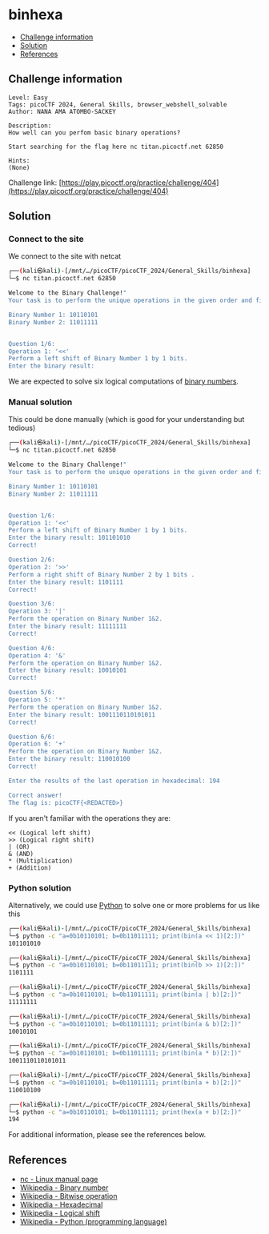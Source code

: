 # binhexa

- [Challenge information](#challenge-information)
- [Solution](#solution)
- [References](#references)

## Challenge information
```
Level: Easy
Tags: picoCTF 2024, General Skills, browser_webshell_solvable
Author: NANA AMA ATOMBO-SACKEY

Description:
How well can you perfom basic binary operations?

Start searching for the flag here nc titan.picoctf.net 62850

Hints:
(None)
```
Challenge link: [https://play.picoctf.org/practice/challenge/404](https://play.picoctf.org/practice/challenge/404)

## Solution

### Connect to the site

We connect to the site with netcat
```bash
┌──(kali㉿kali)-[/mnt/…/picoCTF/picoCTF_2024/General_Skills/binhexa]
└─$ nc titan.picoctf.net 62850

Welcome to the Binary Challenge!"
Your task is to perform the unique operations in the given order and find the final result in hexadecimal that yields the flag.

Binary Number 1: 10110101
Binary Number 2: 11011111


Question 1/6:
Operation 1: '<<'
Perform a left shift of Binary Number 1 by 1 bits.
Enter the binary result: 
```
We are expected to solve six logical computations of [binary numbers](https://en.wikipedia.org/wiki/Binary_number).  

### Manual solution

This could be done manually (which is good for your understanding but tedious)
```bash
┌──(kali㉿kali)-[/mnt/…/picoCTF/picoCTF_2024/General_Skills/binhexa]
└─$ nc titan.picoctf.net 62850

Welcome to the Binary Challenge!"
Your task is to perform the unique operations in the given order and find the final result in hexadecimal that yields the flag.

Binary Number 1: 10110101
Binary Number 2: 11011111


Question 1/6:
Operation 1: '<<'
Perform a left shift of Binary Number 1 by 1 bits.
Enter the binary result: 101101010
Correct!

Question 2/6:
Operation 2: '>>'
Perform a right shift of Binary Number 2 by 1 bits .
Enter the binary result: 1101111
Correct!

Question 3/6:
Operation 3: '|'
Perform the operation on Binary Number 1&2.
Enter the binary result: 11111111
Correct!

Question 4/6:
Operation 4: '&'
Perform the operation on Binary Number 1&2.
Enter the binary result: 10010101
Correct!

Question 5/6:
Operation 5: '*'
Perform the operation on Binary Number 1&2.
Enter the binary result: 1001110110101011
Correct!

Question 6/6:
Operation 6: '+'
Perform the operation on Binary Number 1&2.
Enter the binary result: 110010100
Correct!

Enter the results of the last operation in hexadecimal: 194

Correct answer!
The flag is: picoCTF{<REDACTED>}
```
If you aren't familiar with the operations they are:
```
<< (Logical left shift)
>> (Logical right shift)
| (OR)
& (AND)
* (Multiplication)
+ (Addition)
```

### Python solution 

Alternatively, we could use [Python](https://en.wikipedia.org/wiki/Python_(programming_language)) to solve one or more problems for us like this
```bash
┌──(kali㉿kali)-[/mnt/…/picoCTF/picoCTF_2024/General_Skills/binhexa]
└─$ python -c "a=0b10110101; b=0b11011111; print(bin(a << 1)[2:])"
101101010

┌──(kali㉿kali)-[/mnt/…/picoCTF/picoCTF_2024/General_Skills/binhexa]
└─$ python -c "a=0b10110101; b=0b11011111; print(bin(b >> 1)[2:])"
1101111

┌──(kali㉿kali)-[/mnt/…/picoCTF/picoCTF_2024/General_Skills/binhexa]
└─$ python -c "a=0b10110101; b=0b11011111; print(bin(a | b)[2:])" 
11111111

┌──(kali㉿kali)-[/mnt/…/picoCTF/picoCTF_2024/General_Skills/binhexa]
└─$ python -c "a=0b10110101; b=0b11011111; print(bin(a & b)[2:])"
10010101

┌──(kali㉿kali)-[/mnt/…/picoCTF/picoCTF_2024/General_Skills/binhexa]
└─$ python -c "a=0b10110101; b=0b11011111; print(bin(a * b)[2:])"
1001110110101011

┌──(kali㉿kali)-[/mnt/…/picoCTF/picoCTF_2024/General_Skills/binhexa]
└─$ python -c "a=0b10110101; b=0b11011111; print(bin(a + b)[2:])"
110010100

┌──(kali㉿kali)-[/mnt/…/picoCTF/picoCTF_2024/General_Skills/binhexa]
└─$ python -c "a=0b10110101; b=0b11011111; print(hex(a + b)[2:])"
194
```
 
For additional information, please see the references below.

## References

- [nc - Linux manual page](https://linux.die.net/man/1/nc)
- [Wikipedia - Binary number](https://en.wikipedia.org/wiki/Binary_number)
- [Wikipedia - Bitwise operation](https://en.wikipedia.org/wiki/Bitwise_operation)
- [Wikipedia - Hexadecimal](https://en.wikipedia.org/wiki/Hexadecimal)
- [Wikipedia - Logical shift](https://en.wikipedia.org/wiki/Logical_shift)
- [Wikipedia - Python (programming language)](https://en.wikipedia.org/wiki/Python_(programming_language))
